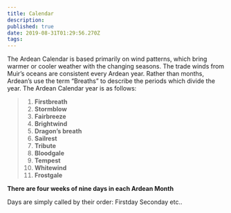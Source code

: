 ```yaml
---
title: Calendar
description: 
published: true
date: 2019-08-31T01:29:56.270Z
tags: 
---
```


The Ardean Calendar is based primarily on wind patterns, which bring warmer or cooler weather with the changing seasons. The trade winds from Muir’s oceans are consistent every Ardean year. Rather than months, Ardean’s use the term “Breaths” to describe the periods which divide the year. The Ardean Calendar year is as follows:

 
>1. **Firstbreath**
>2. **Stormblow**
>3. **Fairbreeze**
>4. **Brightwind**
>5. **Dragon’s breath**
>6. **Sailrest**
>7. **Tribute**
>8. **Bloodgale**
>9. **Tempest**
>10. **Whitewind**
>11. **Frostgale**

**There are four weeks of nine days in each Ardean Month**

Days are simply called by their order: Firstday Seconday etc..